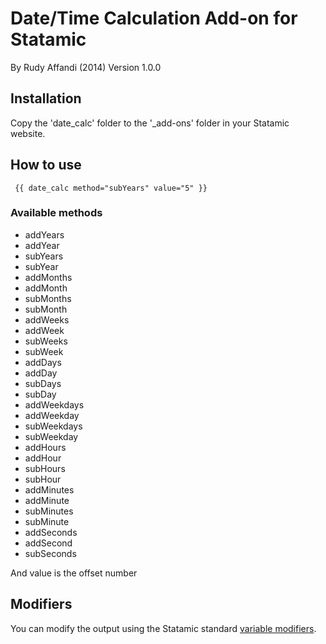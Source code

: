 # Date/Time Calculation Add-on for Statamic
By Rudy Affandi (2014)
Version 1.0.0

## Installation
Copy the 'date_calc' folder to the '_add-ons' folder in your Statamic website.

## How to use

```
 {{ date_calc method="subYears" value="5" }}
```

### Available methods
- addYears
- addYear
- subYears
- subYear
- addMonths
- addMonth
- subMonths
- subMonth
- addWeeks
- addWeek
- subWeeks
- subWeek
- addDays
- addDay
- subDays
- subDay
- addWeekdays
- addWeekday
- subWeekdays
- subWeekday
- addHours
- addHour
- subHours
- subHour
- addMinutes
- addMinute
- subMinutes
- subMinute
- addSeconds
- addSecond
- subSeconds

And value is the offset number

## Modifiers
You can modify the output using the Statamic standard [variable modifiers](http://statamic.com/learn/documentation/variable-modifiers).